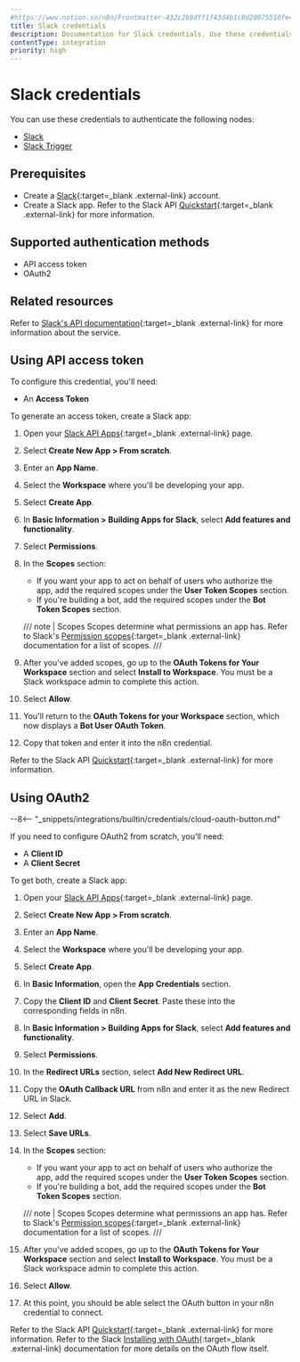 ```yaml
---
#https://www.notion.so/n8n/Frontmatter-432c2b8dff1f43d4b1c8d20075510fe4
title: Slack credentials
description: Documentation for Slack credentials. Use these credentials to authenticate Slack in n8n, a workflow automation platform.
contentType: integration
priority: high
---
```


# Slack credentials

You can use these credentials to authenticate the following nodes:

- [Slack](/integrations/builtin/app-nodes/n8n-nodes-base.slack/)
- [Slack Trigger](/integrations/builtin/trigger-ndoes/n8n-nodes-base.slacktrigger/)


## Prerequisites

- Create a [Slack](https://slack.com/){:target=_blank .external-link} account.
- Create a Slack app. Refer to the Slack API [Quickstart](https://api.slack.com/quickstart){:target=_blank .external-link} for more information.

## Supported authentication methods

- API access token
- OAuth2

## Related resources

Refer to [Slack's API documentation](https://api.slack.com/apis){:target=_blank .external-link} for more information about the service.

## Using API access token

To configure this credential, you'll need:

- An **Access Token**

To generate an access token, create a Slack app:

1. Open your [Slack API Apps](https://api.slack.com/apps){:target=_blank .external-link} page.
2. Select **Create New App > From scratch**.
3. Enter an **App Name**.
4. Select the **Workspace** where you'll be developing your app.
5. Select **Create App**.
6. In **Basic Information > Building Apps for Slack**, select **Add features and functionality**.
7. Select **Permissions**.
8. In the **Scopes** section:
    * If you want your app to act on behalf of users who authorize the app, add the required scopes under the **User Token Scopes** section.
    * If you're building a bot, add the required scopes under the **Bot Token Scopes** section. 
    
    /// note | Scopes
    Scopes determine what permissions an app has. Refer to Slack's [Permission scopes](https://api.slack.com/scopes){:target=_blank .external-link} documentation for a list of scopes.
    ///
    
8. After you've added scopes, go up to the **OAuth Tokens for Your Workspace** section and select **Install to Workspace**. You must be a Slack workspace admin to complete this action.
9. Select **Allow**.
10. You'll return to the **OAuth Tokens for your Workspace** section, which now displays a **Bot User OAuth Token**.
10. Copy that token and enter it into the n8n credential.

Refer to the Slack API [Quickstart](https://api.slack.com/quickstart){:target=_blank .external-link} for more information.

## Using OAuth2

--8<-- "_snippets/integrations/builtin/credentials/cloud-oauth-button.md"

If you need to configure OAuth2 from scratch, you'll need:

- A **Client ID**
- A **Client Secret**

To get both, create a Slack app:

1. Open your [Slack API Apps](https://api.slack.com/apps){:target=_blank .external-link} page.
2. Select **Create New App > From scratch**.
3. Enter an **App Name**.
4. Select the **Workspace** where you'll be developing your app.
5. Select **Create App**.
6. In **Basic Information**, open the **App Credentials** section.
7. Copy the **Client ID** and **Client Secret**. Paste these into the corresponding fields in n8n.
6. In **Basic Information > Building Apps for Slack**, select **Add features and functionality**.
7. Select **Permissions**.
7. In the **Redirect URLs** section, select **Add New Redirect URL**.
8. Copy the **OAuth Callback URL** from n8n and enter it as the new Redirect URL in Slack.
9. Select **Add**.
10. Select **Save URLs**.
11. In the **Scopes** section:
    * If you want your app to act on behalf of users who authorize the app, add the required scopes under the **User Token Scopes** section.
    * If you're building a bot, add the required scopes under the **Bot Token Scopes** section. 
    
    /// note | Scopes
    Scopes determine what permissions an app has. Refer to Slack's [Permission scopes](https://api.slack.com/scopes){:target=_blank .external-link} documentation for a list of scopes.
    ///
    
13. After you've added scopes, go up to the **OAuth Tokens for Your Workspace** section and select **Install to Workspace**. You must be a Slack workspace admin to complete this action.
14. Select **Allow**.
15. At this point, you should be able select the OAuth button in your n8n credential to connect.

Refer to the Slack API [Quickstart](https://api.slack.com/quickstart){:target=_blank .external-link} for more information. Refer to the Slack [Installing with OAuth](https://api.slack.com/authentication/oauth-v2){:target=_blank .external-link} documentation for more details on the OAuth flow itself.